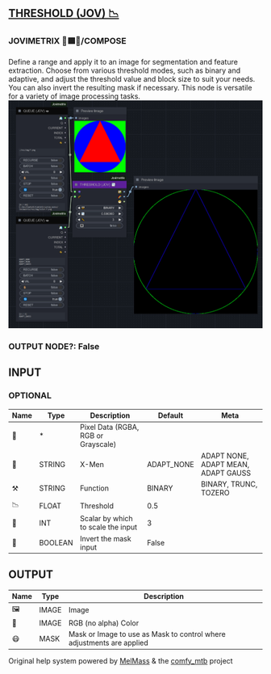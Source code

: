 [THRESHOLD (JOV) 📉](https://github.com/Amorano/Jovimetrix-examples/blob/master/node/THRESHOLD/THRESHOLD.md)
-----------------------------------------------------------------------------------------------------------
### JOVIMETRIX 🔺🟩🔵/COMPOSE
  
Define a range and apply it to an image for segmentation and feature extraction. Choose from various threshold modes, such as binary and adaptive, and adjust the threshold value and block size to suit your needs. You can also invert the resulting mask if necessary. This node is versatile for a variety of image processing tasks.  
![THRESHOLD](https://raw.githubusercontent.com/Amorano/Jovimetrix-examples/master/node/THRESHOLD/THRESHOLD.png)
### OUTPUT NODE?: False
INPUT
-----
### OPTIONAL
| Name | Type | Description | Default | Meta |
| --- | --- | --- | --- | --- |
| 👾 | \* | Pixel Data (RGBA, RGB or Grayscale) |  |  |
| 🧬 | STRING | X-Men | ADAPT\_NONE | ADAPT NONE, ADAPT MEAN, ADAPT GAUSS |
| ⚒️ | STRING | Function | BINARY | BINARY, TRUNC, TOZERO |
| 📉 | FLOAT | Threshold | 0.5 |  |
| 📏 | INT | Scalar by which to scale the input | 3 |  |
| 🔳 | BOOLEAN | Invert the mask input | False |  |
OUTPUT
------
| Name | Type | Description |
| --- | --- | --- |
| 🖼️ | IMAGE | Image |
| 🌈 | IMAGE | RGB (no alpha) Color |
| 😷 | MASK | Mask or Image to use as Mask to control where adjustments are applied |
Original help system powered by [MelMass](https://github.com/melMass) & the [comfy\_mtb](https://github.com/melMass/comfy_mtb) project